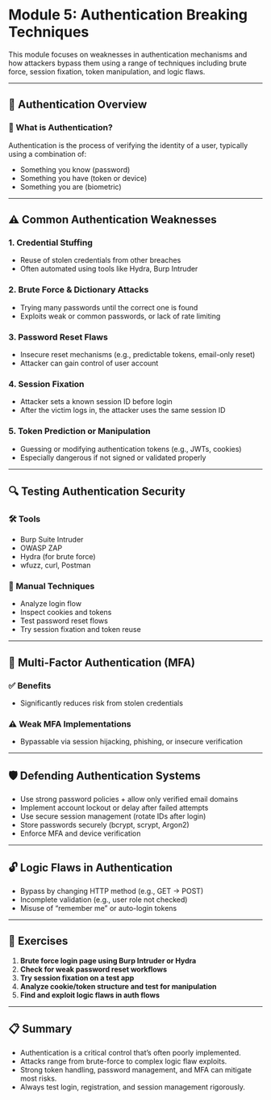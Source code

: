# Module 5: Authentication Breaking Techniques

This module focuses on weaknesses in authentication mechanisms and how attackers bypass them using a range of techniques including brute force, session fixation, token manipulation, and logic flaws.

---

## 🔐 Authentication Overview

### 🔑 What is Authentication?
Authentication is the process of verifying the identity of a user, typically using a combination of:
- Something you know (password)
- Something you have (token or device)
- Something you are (biometric)

---

## ⚠️ Common Authentication Weaknesses

### 1. **Credential Stuffing**
- Reuse of stolen credentials from other breaches
- Often automated using tools like Hydra, Burp Intruder

### 2. **Brute Force & Dictionary Attacks**
- Trying many passwords until the correct one is found
- Exploits weak or common passwords, or lack of rate limiting

### 3. **Password Reset Flaws**
- Insecure reset mechanisms (e.g., predictable tokens, email-only reset)
- Attacker can gain control of user account

### 4. **Session Fixation**
- Attacker sets a known session ID before login
- After the victim logs in, the attacker uses the same session ID

### 5. **Token Prediction or Manipulation**
- Guessing or modifying authentication tokens (e.g., JWTs, cookies)
- Especially dangerous if not signed or validated properly

---

## 🔍 Testing Authentication Security

### 🛠️ Tools
- Burp Suite Intruder
- OWASP ZAP
- Hydra (for brute force)
- wfuzz, curl, Postman

### 🧪 Manual Techniques
- Analyze login flow
- Inspect cookies and tokens
- Test password reset flows
- Try session fixation and token reuse

---

## 🔁 Multi-Factor Authentication (MFA)

### ✅ Benefits
- Significantly reduces risk from stolen credentials

### ⚠️ Weak MFA Implementations
- Bypassable via session hijacking, phishing, or insecure verification

---

## 🛡️ Defending Authentication Systems

- Use strong password policies + allow only verified email domains
- Implement account lockout or delay after failed attempts
- Use secure session management (rotate IDs after login)
- Store passwords securely (bcrypt, scrypt, Argon2)
- Enforce MFA and device verification

---

## 🔓 Logic Flaws in Authentication

- Bypass by changing HTTP method (e.g., GET → POST)
- Incomplete validation (e.g., user role not checked)
- Misuse of “remember me” or auto-login tokens

---

## 🧪 Exercises

1. **Brute force login page using Burp Intruder or Hydra**
2. **Check for weak password reset workflows**
3. **Try session fixation on a test app**
4. **Analyze cookie/token structure and test for manipulation**
5. **Find and exploit logic flaws in auth flows**

---

## 📋 Summary

- Authentication is a critical control that’s often poorly implemented.
- Attacks range from brute-force to complex logic flaw exploits.
- Strong token handling, password management, and MFA can mitigate most risks.
- Always test login, registration, and session management rigorously.
